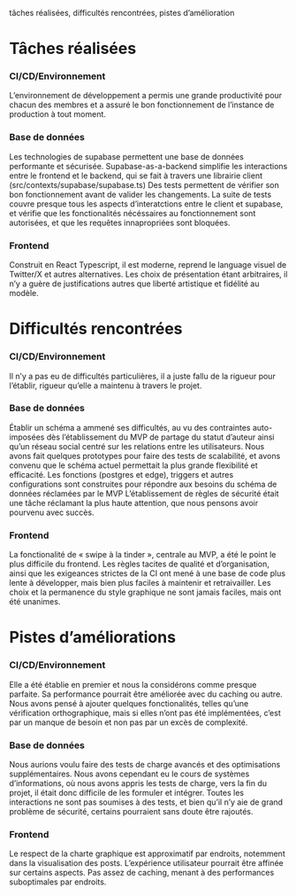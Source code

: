 tâches réalisées, difficultés rencontrées, pistes d’amélioration

# Tâches réalisées

### CI/CD/Environnement

L’environnement de développement a permis une grande productivité pour chacun des membres et a assuré le bon fonctionnement de l’instance de production à tout moment. 

### Base de données

Les technologies de supabase permettent une base de données performante et sécurisée. Supabase-as-a-backend simplifie les interactions entre le frontend et le backend, qui se fait à travers une librairie client (src/contexts/supabase/supabase.ts)
Des tests permettent de vérifier son bon fonctionnement avant de valider les changements. La suite de tests couvre presque tous les aspects d’interatctions entre le client et supabase, et vérifie que les fonctionalités nécéssaires au fonctionnement sont autorisées, et que les requêtes innapropriées sont bloquées.

### Frontend

Construit en React Typescript, il est moderne, reprend le language visuel de Twitter/X et autres alternatives.
Les choix de présentation étant arbitraires, il n’y a guère de justifications autres que liberté artistique et fidélité au modèle.

# Difficultés rencontrées

### CI/CD/Environnement

Il n’y a pas eu de difficultés particulières, il a juste fallu de la rigueur pour l’établir, rigueur qu’elle a maintenu à travers le projet.

### Base de données

Établir un schéma a ammené ses difficultés, au vu des contraintes auto-imposées dès l’établissement du MVP de partage du statut d’auteur ainsi qu’un réseau social centré sur les relations entre les utilisateurs.
Nous avons fait quelques prototypes pour faire des tests de scalabilité, et avons convenu que le schéma actuel permettait la plus grande flexibilité et efficacité.
Les fonctions (postgres et edge), triggers et autres configurations sont construites pour répondre aux besoins du schéma de données réclamées par le MVP
L’établissement de règles de sécurité était une tâche réclamant la plus haute attention, que nous pensons avoir pourvenu avec succès.

### Frontend

La fonctionalité de « swipe à la tinder », centrale au MVP, a été le point le plus difficile du frontend.
Les règles tacites de qualité et d’organisation, ainsi que les exigeances strictes de la CI ont mené à une base de code plus lente à développer, mais bien plus faciles à maintenir et retraivailler.
Les choix et la permanence du style graphique ne sont jamais faciles, mais ont été unanimes.

# Pistes d’améliorations

### CI/CD/Environnement

Elle a été établie en premier et nous la considérons comme presque parfaite.
Sa performance pourrait être améliorée avec du caching ou autre.
Nous avons pensé à ajouter quelques fonctionalités, telles qu’une vérification orthographique, mais si elles n’ont pas été implémentées, c’est par un manque de besoin et non pas par un excès de complexité.

### Base de données

Nous aurions voulu faire des tests de charge avancés et des optimisations supplémentaires. Nous avons cependant eu le cours de systèmes d’informations, où nous avons appris les tests de charge, vers la fin du projet, il était donc difficile de les formuler et intégrer.
Toutes les interactions ne sont pas soumises à des tests, et bien qu’il n’y aie de grand problème de sécurité, certains pourraient sans doute être rajoutés.

### Frontend

Le respect de la charte graphique est approximatif par endroits, notemment dans la visualisation des posts.
L’expérience utilisateur pourrait être affinée sur certains aspects.
Pas assez de caching, menant à des performances suboptimales par endroits.